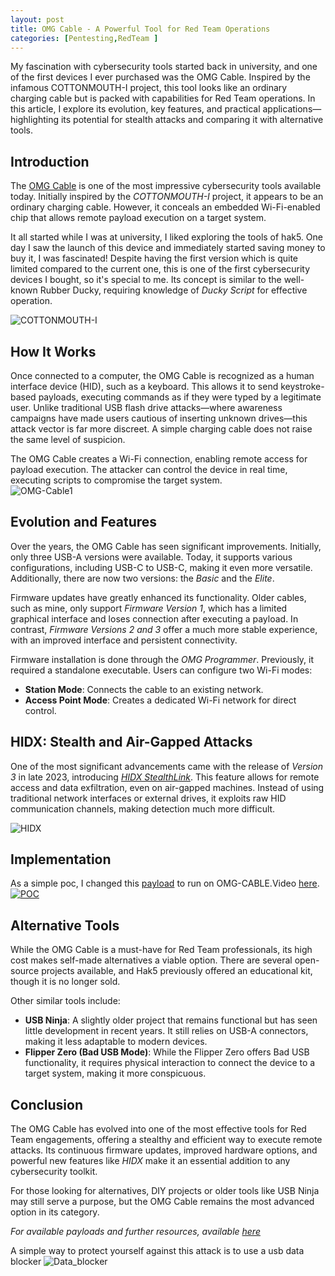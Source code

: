 ```yaml
---
layout: post
title: OMG Cable - A Powerful Tool for Red Team Operations
categories: [Pentesting,RedTeam ]
---
```


My fascination with cybersecurity tools started back in university, and one of the first devices I ever purchased was the OMG Cable. Inspired by the infamous COTTONMOUTH-I project, this tool looks like an ordinary charging cable but is packed with capabilities for Red Team operations. In this article, I explore its evolution, key features, and practical applications—highlighting its potential for stealth attacks and comparing it with alternative tools.


## Introduction  

The [OMG Cable](https://shop.hak5.org/products/omg-cable) is one of the most impressive cybersecurity tools available today. Initially inspired by the *COTTONMOUTH-I* project, it appears to be an ordinary charging cable. However, it conceals an embedded Wi-Fi-enabled chip that allows remote payload execution on a target system.  

It all started while I was at university, I liked exploring the tools of hak5. One day I saw the launch of this device and immediately started saving money to buy it, I was fascinated!
Despite having the first version which is quite limited compared to the current one, this is one of the first cybersecurity devices I bought, so it's special to me.
Its concept is similar to the well-known Rubber Ducky, requiring knowledge of _Ducky Script_ for effective operation.    

![COTTONMOUTH-I](DATA/NSA_COTTONMOUTH-I.jpg)

## How It Works  

Once connected to a computer, the OMG Cable is recognized as a human interface device (HID), such as a keyboard. This allows it to send keystroke-based payloads, executing commands as if they were typed by a legitimate user. Unlike traditional USB flash drive attacks—where awareness campaigns have made users cautious of inserting unknown drives—this attack vector is far more discreet. A simple charging cable does not raise the same level of suspicion.  

The OMG Cable creates a Wi-Fi connection, enabling remote access for payload execution. The attacker can control the device in real time, executing scripts to compromise the target system.  
![OMG-Cable1](DATA/2025-03-20_15-35.io.png)


## Evolution and Features  

Over the years, the OMG Cable has seen significant improvements. Initially, only three USB-A versions were available. Today, it supports various configurations, including USB-C to USB-C, making it even more versatile. Additionally, there are now two versions: the *Basic* and the *Elite*.  

Firmware updates have greatly enhanced its functionality. Older cables, such as mine, only support *Firmware Version 1*, which has a limited graphical interface and loses connection after executing a payload. In contrast, *Firmware Versions 2 and 3* offer a much more stable experience, with an improved interface and persistent connectivity.  

Firmware installation is done through the *OMG Programmer*. Previously, it required a standalone executable. Users can configure two Wi-Fi modes:  

- **Station Mode**: Connects the cable to an existing network.  
- **Access Point Mode**: Creates a dedicated Wi-Fi network for direct control.  

## HIDX: Stealth and Air-Gapped Attacks  

One of the most significant advancements came with the release of *Version 3* in late 2023, introducing [*HIDX StealthLink*](https://github.com/O-MG/O.MG-Firmware/wiki/HIDX-StealthLink). This feature allows for remote access and data exfiltration, even on air-gapped machines. Instead of using traditional network interfaces or external drives, it exploits raw HID communication channels, making detection much more difficult.  

![HIDX](DATA/2025-03-20_15-37-2.io.png)

## Implementation 
As a simple poc, I changed this [payload](https://payloadhub.com/blogs/payloads/windows-repair?_pos=1&_sid=d160a6ea0&_ss=r) to run on OMG-CABLE.Video [here](https://youtube.com/shorts/8Tw9N5yCq0M?si=AvyTGYA-3J1TtSvW).
[![POC](DATA/2025-03-20_15-34.io.png)]([https://www.youtube.com/watch?v=HxkOUcvgN54](https://youtube.com/shorts/8Tw9N5yCq0M?si=AvyTGYA-3J1TtSvW))

## Alternative Tools  

While the OMG Cable is a must-have for Red Team professionals, its high cost makes self-made alternatives a viable option. There are several open-source projects available, and Hak5 previously offered an educational kit, though it is no longer sold.  

Other similar tools include:  

- **USB Ninja**: A slightly older project that remains functional but has seen little development in recent years. It still relies on USB-A connectors, making it less adaptable to modern devices.  
- **Flipper Zero (Bad USB Mode)**: While the Flipper Zero offers Bad USB functionality, it requires physical interaction to connect the device to a target system, making it more conspicuous.  

## Conclusion  

The OMG Cable has evolved into one of the most effective tools for Red Team engagements, offering a stealthy and efficient way to execute remote attacks. Its continuous firmware updates, improved hardware options, and powerful new features like *HIDX* make it an essential addition to any cybersecurity toolkit.  

For those looking for alternatives, DIY projects or older tools like USB Ninja may still serve a purpose, but the OMG Cable remains the most advanced option in its category.  

*For available payloads and further resources, available [here](https://payloadhub.com/blogs/payloads)* 

A simple way to protect yourself against this attack is to use a usb data blocker
![Data_blocker](https://m.media-amazon.com/images/I/71FtF1Gdw4L.jpg)
